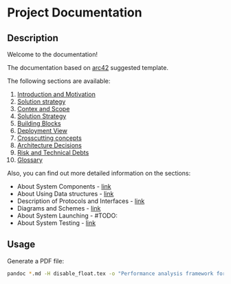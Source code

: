 # Project Documentation

## Description

Welcome to the documentation!

The documentation based on [arc42](http://arc42.org) suggested template.

The following sections are available:

1. [Introduction and Motivation](01_01_introduction.md)
2. [Solution strategy](02_01_architecture_constraints.md)
3. [Contex and Scope](03_01_context_and_scope.md)
4. [Solution Strategy](04_01_solution_strategy.md)
5. [Building Blocks](05_01_building_blocks.md)
6. [Deployment View](07_01_deployment_view.md)
7. [Crosscutting concepts](08_01_crosscutting_concepts.md)
8. [Architecture Decisions](09_00_architecture_decisions.md)
9. [Risk and Technical Debts](11_01_risk_and_debt.md)
10. [Glossary](12_00_glossary.md)

Also, you can find out more detailed information on the sections:

- About System Components - [link](components/README.md)
- About Using Data structures - [link](data_structures/README.md)
- Description of Protocols and Interfaces - [link](interfaces/README.md)
- Diagrams and Schemes - [link](schemes/README.md)
- About System Launching - #TODO: 
- About System Testing - [link](testing/README.md)


## Usage

Generate a PDF file:

```bash
pandoc *.md -H disable_float.tex -o "Performance analysis framework for base station placement using IEEE 802.11.pdf"
```
